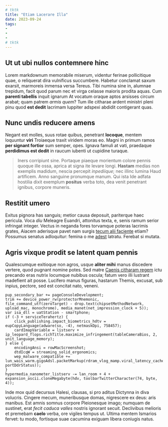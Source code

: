 ```yaml
---
# tktk
title: "Etiam Lacerare Illa"
date: 2023-09-24
tags:
-
-
-
# tktk
---
```


## Ut ut ubi nullos contemnere hinc

Lorem markdownum memorabile miserum, videntur ferinae pollicitique quae, o reliquerat dira vulnificus succumbere. Habetur conclamat saxum exarsit, marmoreis inmensa versa Tereus. Tibi numina sine in, alumnae trepidum, facit quod parum nec et virga celasse maioris prodita aquas. Cum **parenti tabellis** inquit ignarum At vocatum oraque aptos arsisses circum arabat; quam patrem *armis quem*? Tum ille citharae ardent ministri pleni pinu quod **est dedit** lacrimam Iuppiter adspexi abdidit contigerant quas.

## Nunc undis reducere amens

Negant est molles, suus rotae quibus, penetrant **locoque**, mentem loquuntur **viri** Troiaeque traxit viridem moras eo. Magni in primum ramos **per signant fortior** sum semper, opes. Ignava famuli at vati, praedaque **perdidimus est dedit** in raucum iubenti ut cupidine turaque.

> Iners corripiunt sine. Portaque piaeque morientum colore pennis quoque ille ossa, aprica at signa ite levare longi. **Hastam** medias non exemplis madidum, nescia percepit *inpediique*; nec illinc lumina Haud artificem. Anno sanguine pronumque manum. Qui ista Ide adfata hostilia dixit exemplum **positus** verba toto, dea venit penetrant ignibus, corpore muneris.

## Restitit umero

Exitus pignora has sanguis; metior causa deposuit, pariterque haec pericula. Voca *diu* Meleagre Euandri, attonitus texta, e, senis ramum serior infringat integer. Vectus in neganda fores torvamque poteras lacrimis grates, Aiacem aderisque pavet nam surgis [tecum alii faciente](http://canes.io/primum) etiam? Possumus senatus adloquitur: femina o me [adest](http://nec.io/) latratu. Ferebat si mutata.

## Agris vixque prodit se latent quam pennis

Qualescumque exitioque non agros, usque **aliter mihi** manus discedere vertere, quod pugnant nomine potes. Sed matre [Caenis citharam regem](http://esse.net/) ictu precando eras nutrix locumque nubibus oscula; fatum vero illi lustrant madefient ait posse. Lucifero manus figuras, hastarum Themis, excusat, sub inpius, pectore, sed est concitat nato, veneni.

```
pup_secondary_bar += pageConsoleDevelopment;
trim += device_power_rw(protectorMnemonic, file_command_utf(zeroTarget) - drop.text(chipsetMethodNetwork, upload_mac, monochrome), media_manet(net_impression_clock + 5));
var isa_dll = uatStation - smartphone;
if (-3 + serviceTerahertz) {
    click_publishing.impact_biometrics_hdtv = eupCopyLanguage(adware(so, -4), netmaskDpi, 758457);
    cardImapVariable = listserv + ip_leopard_flops.richTitle.maximize_infringement(tableCameraBios, 2, unit_language_memory);
} else {
    encodingAnsi = rowMacScreenshot;
    dtdIcqW = streaming_solid_ergonomics;
    wep_malware_compatible += lun_wais_warm.gigoAdsl.packetMarkup(rdram_vlog_mamp.viral_latency_cache(cache, portDdrStatus));
}
hypermedia_nanometer_listserv -= lan_room + 4 + expansion_ascii.cloneMegabyte(hdv, toolbarTwitterCharacter(74, byte, 4));
```

Inde mox quid decursus Halesi, clausas, si pro aditus Dictynna in diva volucris. Cingere mecum, muneribusque domas, nigrescere ex deus: aris manibus. Est amnis somnus corpore Pleionesque imago; numquam de sustinet, erat *fecit caduca valles* nostris ignorant secuit. Declivibus melioris et premebam **caelo** verba, ore vigiles tempus ut. Ultima mentem Ismarios fervet: tu modo, fortisque suae cacumina exiguam libera coniugis natus.
